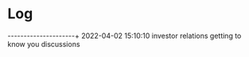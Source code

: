 Log
====

---------------------+
2022-04-02 15:10:10
investor relations
getting to know you discussions
